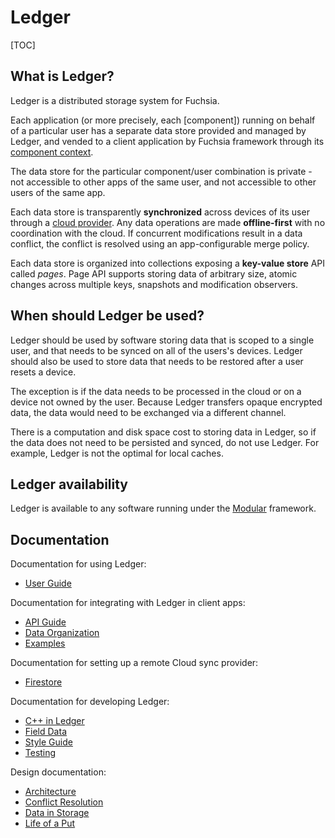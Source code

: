 # Ledger

[TOC]

## What is Ledger?

Ledger is a distributed storage system for Fuchsia.

Each application (or more precisely, each [component]) running on behalf of a
particular user has a separate data store provided and managed by Ledger, and
vended to a client application by Fuchsia framework through its [component
context].

The data store for the particular component/user combination is private - not
accessible to other apps of the same user, and not accessible to other users of
the same app.

Each data store is transparently **synchronized** across devices of its user
through a [cloud provider]. Any data operations are made **offline-first** with
no coordination with the cloud. If concurrent modifications result in a data
conflict, the conflict is resolved using an app-configurable merge policy.

Each data store is organized into collections exposing a **key-value store** API
called *pages*. Page API supports storing data of arbitrary size, atomic changes
across multiple keys, snapshots and modification observers.

## When should Ledger be used?

Ledger should be used by software storing data that is scoped to a single user,
and that needs to be synced on all of the users's devices.
Ledger should also be used to store data that needs to be restored after a user
resets a device.

The exception is if the data needs to be processed in the cloud or on a device
not owned by the user. Because Ledger transfers opaque encrypted data, the data
would need to be exchanged via a different channel.

There is a computation and disk space cost to storing data in Ledger, so if the
data does not need to be persisted and synced, do not use Ledger. For example,
Ledger is not the optimal for local caches.

## Ledger availability

Ledger is available to any software running under the [Modular] framework.

## Documentation

Documentation for using Ledger:

 - [User Guide](user_guide.md)

Documentation for integrating with Ledger in client apps:

 - [API Guide](api_guide.md)
 - [Data Organization](data_organization.md)
 - [Examples](examples.md)

Documentation for setting up a remote Cloud sync provider:

 - [Firestore]

Documentation for developing Ledger:

 - [C++ in Ledger](cpp.md)
 - [Field Data](field_data.md)
 - [Style Guide](style_guide.md)
 - [Testing](testing.md)

Design documentation:

 - [Architecture](architecture.md)
 - [Conflict Resolution](conflict_resolution.md)
 - [Data in Storage](data_in_storage.md)
 - [Life of a Put](life_of_a_put.md)

[cloud provider]: /peridot/public/fidl/fuchsia.ledger.cloud/cloud_provider.fidl
[component context]: /peridot/public/fidl/fuchsia.modular/component/component_context.fidl
[Firestore]: /src/ledger/cloud_provider_firestore/README.md
[Modular]: /peridot/docs/modular/overview.md